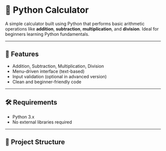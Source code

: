 # 🧮 Python Calculator

A simple calculator built using Python that performs basic arithmetic operations like **addition**, **subtraction**, **multiplication**, and **division**. Ideal for beginners learning Python fundamentals.

---

## 📌 Features

- Addition, Subtraction, Multiplication, Division  
- Menu-driven interface (text-based)  
- Input validation (optional in advanced version)  
- Clean and beginner-friendly code

---

## 🛠️ Requirements

- Python 3.x  
- No external libraries required

---

## 📁 Project Structure

